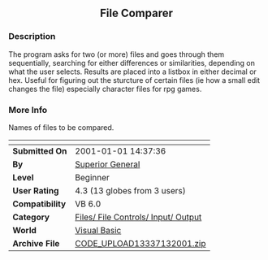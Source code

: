 ﻿<div align="center">

## File Comparer


</div>

### Description

The program asks for two (or more) files and goes through them sequentially, searching for either differences or similarities, depending on what the user selects. Results are placed into a listbox in either decimal or hex. Useful for figuring out the sturcture of certain files (ie how a small edit changes the file) especially character files for rpg games.
 
### More Info
 
Names of files to be compared.


<span>             |<span>
---                |---
**Submitted On**   |2001-01-01 14:37:36
**By**             |[Superior General](https://github.com/Planet-Source-Code/PSCIndex/blob/master/ByAuthor/superior-general.md)
**Level**          |Beginner
**User Rating**    |4.3 (13 globes from 3 users)
**Compatibility**  |VB 6\.0
**Category**       |[Files/ File Controls/ Input/ Output](https://github.com/Planet-Source-Code/PSCIndex/blob/master/ByCategory/files-file-controls-input-output__1-3.md)
**World**          |[Visual Basic](https://github.com/Planet-Source-Code/PSCIndex/blob/master/ByWorld/visual-basic.md)
**Archive File**   |[CODE\_UPLOAD13337132001\.zip](https://github.com/Planet-Source-Code/superior-general-file-comparer__1-14092/archive/master.zip)








